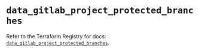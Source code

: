 # `data_gitlab_project_protected_branches`

Refer to the Terraform Registry for docs: [`data_gitlab_project_protected_branches`](https://registry.terraform.io/providers/gitlabhq/gitlab/18.4.0/docs/data-sources/project_protected_branches).

